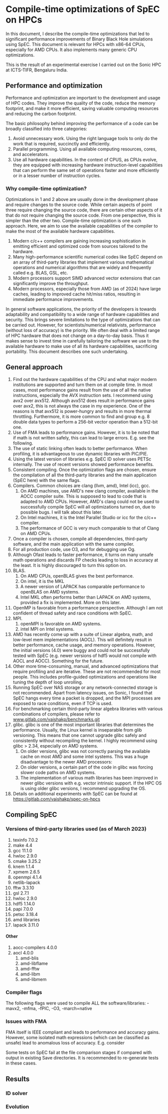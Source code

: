# Compile-time optimizations of SpEC on HPCs

In this document, I describe the compile-time optimizations that led to significant performance improvements of Binary Black Hole simulations using SpEC. 
This document is relevant for HPCs with x86-64 CPUs, especially for AMD CPUs. It also implements many generic CPU optimizations.

This is the result of an experimental exercise I carried out on the Sonic HPC at ICTS-TIFR, Bengaluru India. 


## Performance and optimization
Performance and optimization are important to the development and usage of HPC codes. They improve the quality of the code, reduce the memory footprint, and make it more efficient, saving valuable computing resources and reducing the carbon footprint. 

The basic philosophy behind improving the performance of a code can be broadly classified into three categories:
1. Avoid unnecessary work. Using the right language tools to only do the work that is required, succinctly and efficiently.
2. Parallel programming. Using all available computing resources, cores, and accelerators.
3. Use all hardware capabilities. In the context of CPUS, as CPUs evolve, they are equipped with increasing hardware instruction-level capabilities that can perform the same set of operations faster and more efficiently or in a lesser number of instruction cycles. 

### Why compile-time optimization?

Optimizations in 1 and 2 above are usually done in the development phase and require changes to the source code. While certain aspects of point three require changing the source code, there are certain other aspects of it that do not require changing the source code. From one perspective, this is simpler than the other two. Compile-time optimization is one such approach. Here, we aim to use the available capabilities of the compiler to make the most of the available hardware capabilities. 

1. Modern c/c++ compilers are gaining increasing sophistication in emitting efficient and optimized code from sources tailored to the hardware. 
2. Many high-performance scientific numerical codes like SpEC depend on an array of third-party libraries that implement various mathematical operations and numerical algorithms that are widely and frequently called e.g. BLAS, GSL, etc.
3. Modern processors support SIMD advanced vector extensions that can significantly improve the throughput.
4. Modern processors, especially those from AMD (as of 2024) have large caches, leading to improved cache hit/miss ratios, resulting in immediate performance improvements.


In general software applications, the priority of the developers is towards adaptability and compatibility to a wide range of hardware capabilities and security. This brings severe limitations to the type of optimizations that can be carried out. However, for scientists/numerical relativists, performance (without loss of accuracy) is the priority. We often deal with a limited range of HPC hardware that does not change on a day-to-day basis. Thus it makes sense to invest time in carefully tailoring the software we use to the available hardware to make use of all its hardware capabilities, sacrificing portability. This document describes one such undertaking.



## General approach
1. Find out the hardware capabilities of the CPU and what major modern institutions are supported and turn them on at compile time. In most cases, most performance gains result from the use of all the native instructions, especially the AVX instruction sets. I recommend using avx2 over avx512. Although avx512 does result in performance gains over avx2, this is not always the case in my experience. One of the reasons is that avx512 is power-hungry and results in more thermal throttling. Furthermore, it is more common to find and group e.g. 8 double data types to perform a 256-bit vector operation than a 512-bit one.
2. Use of FMA leads to performance gains. However, it is to be noted that if math is not written safely, this can lead to large errors. E.g. see the following.
4. The use of static linking often leads to better performance. When profiling, it is advantageous to use dynamic libraries with PIC/PIE.
5. Using the latest version of libraries e.g. SpEC ID solver uses PETSc internally. The use of recent versions showed performance benefits.
6. Consistent compiling. Once the optimization flags are chosen, ensure the compilation of all the third-party libraries and the main application (SpEC here) with the same flags.
7. Compilers. Common choices are clang (llvm, amd), Intel (icc), gcc.
   1. On AMD machines, use AMD's new clang compiler, available in the AOCC compiler suite. This is supposed to lead to code that is adapted to AMD CPUs. However, AMD's clang could not be used to successfully compile SpEC will all optimizations turned on, due to possible bugs. I will talk about this later.
   2. On Intel machines, it is the Intel Parallel Studio or icc for the c/c++ compiler.
   3. The performance of GCC is very much comparable to that of Clang on AMD CPUs.
8. Once a compiler is chosen, compile all dependencies, third-party software, and the main application with the same compiler.
9. For all production code, use O3, and for debugging use Og.
10. Although Ofast leads to faster performance, it turns on many unsafe math operations and discards FP checks leading to loss in accuracy at the least. It is highly discouraged to turn this option on.
11. BLAS. 
    1. On AMD CPUs, openBLAS gives the best performance.
    2. On intel, it is the MKL
    3. A newer version of LAPACK has comparable performance to openBLAS on AMD systems.
    4. Intel MKL often performs better than LAPACK on AMD systems, provided a fix is implemented. More on this later.
12. OpenMP is favorable from a performance perspective. Although I am not confident of thread safety and race conditions with SpEC.
13. MPI.
    1. openMPI is favorable on AMD systems.
    2. intel MPI on Intel systems.
14. AMD has recently come up with a suite of Linear algebra, math, and low-level mem implementations (AOCL). This will definitely result in better performance, cache usage, and memory operations. However, the initial versions (4.0) were buggy and could not be successfully tested with SpEC (e.g. newer versions of hdf5 would not compile with AOCL and AOCC). Something for the future.
15. Other more time-consuming, manual, and advanced optimizations that require profiling and are iterative. These are not recommended for most people. This includes profile-guided optimizations and operations like tuning the depth of loop unrolling.
16. Running SpEC over NAS storage or any network-connected storage is not recommended. Apart from latency issues, on Sonic, I found that SpEC hangs every time a packet is dropped, and the MPI processes are exposed to race conditions, even if TCP is used.
17. For benchmarking certain third-party linear algebra libraries with various combinations of compilers, please refer to www.gitlab.com/vaishakp/benchmarks.git
18. glibc. glibc is one of the most important libraries that determines the performance. Usually, the Linux kernel is inseparable from glib versioning. This means that one cannot upgrade glibc safely and consistently without recompiling the kernel. I highly recommend using glibc > 2.34, especially on AMD systems.
    1. On older versions, glibc was not correctly parsing the available cache on most AMD and some intel systems. This was a huge disadvantage to the newer AMD processors:
    2. On older versions, a certain part of the code in glibc was forcing slower code paths on AMD systems.
    3. The implementation of various math libraries has been improved in newer glibc versions with e.g. vector intrinsic support.
    If the HPC OS is using older glibc versions, I recommend upgrading the OS.
19. Details on additional experiments with SpEC can be found at https://gitlab.com/vaishakp/spec-on-hpcs
    
## Compiling SpEC
### Versions of third-party libraries used (as of March 2023)

1. texinfo 7.0.2
2. make 4.4
3. gcc 11.1.0
4. hwloc 2.9.0
5. cmake 3.25.2
6. knem 1.1.4
7. xpmem 2.6.5
8. openmpi 4.1.4
9. netlib-lapack
10. fftw 3.3.10
11. gsl 2.7.1
12. hwloc 2.9.0
13. hdf5 1.14.0
14. papi 7.0.0
15. petsc 3.18.4 
16. amd libraries
17. lapack 3.11.0


#### Other
1. aocc-compilers 4.0.0
2. aocl 4.0.0
   1. amd-blis
   2. amd-libflame
   3. amd-fftw
   4. amd-libm
   5. amd-libmem


### Compiler flags
The following flags were used to compile ALL the software/libraries:
-mavx2, -mfma, -fPIC, -O3, -march=native

### Issues with FMA
FMA itself is IEEE compliant and leads to performance and accuracy gains. However, some isolated math expressions (which can be classified as unsafe) lead to anomalous loss of accuracy. E.g. consider

Some tests on SpEC fail at the file comparison stages if compared with output in existing  Save directories. It is recommended to re-generate tests in these cases.

## Results

### ID solver


### Evolution


